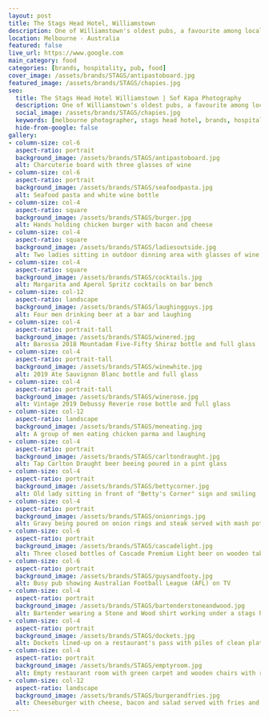 ```yaml
---
layout: post
title: The Stags Head Hotel, Williamstown
description: One of Williamstown's oldest pubs, a favourite among locals for afterwork drinks
location: Melbourne - Australia
featured: false
live_url: https://www.google.com
main_category: food 
categories: [brands, hospitality, pub, food]
cover_image: /assets/brands/STAGS/antipastoboard.jpg
featured_image: /assets/brands/STAGS/chapies.jpg
seo:
  title: The Stags Head Hotel Williamstown | Sof Kapa Photography
  description: One of Williamstown's oldest pubs, a favourite among locals for afterwork drinks
  social_image: /assets/brands/STAGS/chapies.jpg
  keywords: [melbourne photographer, stags head hotel, brands, hospitality, pub, food]
  hide-from-google: false 
gallery:
- column-size: col-6
  aspect-ratio: portrait
  background_image: /assets/brands/STAGS/antipastoboard.jpg
  alt: Charcuterie board with three glasses of wine
- column-size: col-6
  aspect-ratio: portrait
  background_image: /assets/brands/STAGS/seafoodpasta.jpg
  alt: Seafood pasta and white wine bottle
- column-size: col-4
  aspect-ratio: square
  background_image: /assets/brands/STAGS/burger.jpg
  alt: Hands holding chicken burger with bacon and cheese
- column-size: col-4
  aspect-ratio: square
  background_image: /assets/brands/STAGS/ladiesoutside.jpg
  alt: Two ladies sitting in outdoor dinning area with glasses of wine
- column-size: col-4
  aspect-ratio: square
  background_image: /assets/brands/STAGS/cocktails.jpg
  alt: Margarita and Aperol Spritz cocktails on bar bench
- column-size: col-12
  aspect-ratio: landscape
  background_image: /assets/brands/STAGS/laughingguys.jpg
  alt: Four men drinking beer at a bar and laughing
- column-size: col-4
  aspect-ratio: portrait-tall
  background_image: /assets/brands/STAGS/winered.jpg
  alt: Barossa 2018 Mountadam Five-Fifty Shiraz bottle and full glass
- column-size: col-4
  aspect-ratio: portrait-tall
  background_image: /assets/brands/STAGS/winewhite.jpg
  alt: 2019 Ate Sauvignon Blanc bottle and full glass
- column-size: col-4
  aspect-ratio: portrait-tall
  background_image: /assets/brands/STAGS/winerose.jpg
  alt: Vintage 2019 Debussy Reverie rose bottle and full glass
- column-size: col-12
  aspect-ratio: landscape
  background_image: /assets/brands/STAGS/meneating.jpg
  alt: A group of men eating chicken parma and laughing
- column-size: col-4
  aspect-ratio: portrait
  background_image: /assets/brands/STAGS/carltondraught.jpg
  alt: Tap Carlton Draught beer beeing poured in a pint glass
- column-size: col-4
  aspect-ratio: portrait
  background_image: /assets/brands/STAGS/bettycorner.jpg
  alt: Old lady sitting in front of "Betty's Corner" sign and smiling
- column-size: col-4
  aspect-ratio: portrait
  background_image: /assets/brands/STAGS/onionrings.jpg
  alt: Gravy being poured on onion rings and steak served with mash potato and broccolini
- column-size: col-6
  aspect-ratio: portrait
  background_image: /assets/brands/STAGS/cascadelight.jpg
  alt: Three closed bottles of Cascade Premium Light beer on wooden table
- column-size: col-6
  aspect-ratio: portrait
  background_image: /assets/brands/STAGS/guysandfooty.jpg
  alt: Busy pub showing Australian Football League (AFL) on TV
- column-size: col-4
  aspect-ratio: portrait
  background_image: /assets/brands/STAGS/bartenderstoneandwood.jpg
  alt: Bartender wearing a Stone and Wood shirt working under a stags head
- column-size: col-4
  aspect-ratio: portrait
  background_image: /assets/brands/STAGS/dockets.jpg
  alt: Dockets lined-up on a restaurant's pass with piles of clean plates
- column-size: col-4
  aspect-ratio: portrait
  background_image: /assets/brands/STAGS/emptyroom.jpg
  alt: Empty restaurant room with green carpet and wooden chairs with red seats
- column-size: col-12
  aspect-ratio: landscape
  background_image: /assets/brands/STAGS/burgerandfries.jpg
  alt: Cheeseburger with cheese, bacon and salad served with fries and mayonnaise
---
```


